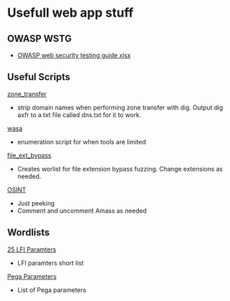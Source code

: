 # Usefull web app stuff

## OWASP WSTG
- [OWASP web security testing guide xlsx](https://github.com/b1g-b33f/Web-app/blob/main/OWASP_WSTG_Checklist.xlsx) 

## Useful Scripts
[zone_transfer](https://github.com/b1g-b33f/Web-app/blob/main/zone_transfer.sh)  
- strip domain names when performing zone transfer with dig. Output dig axfr to a txt file called dns.txt for it to work.

[wasa](https://github.com/b1g-b33f/Web-app/blob/main/wasa.sh)
- enumeration script for when tools are limited

[file_ext_bypass](https://github.com/b1g-b33f/Web-app/blob/main/file_ext_bypass.sh)
- Creates worlist for file extension bypass fuzzing. Change extensions as needed.

[OSINT](https://github.com/b1g-b33f/Web-app/blob/main/osint.sh)
- Just peeking
- Comment and uncomment Amass as needed

## Wordlists

[25 LFI Paramters](https://github.com/b1g-b33f/Web-app/blob/main/25-LFI-Paramters.txt)
- LFI paramters short list

[Pega Parameters](https://github.com/b1g-b33f/Web-app/blob/main/pega-parameters.txt)
- List of Pega parameters
